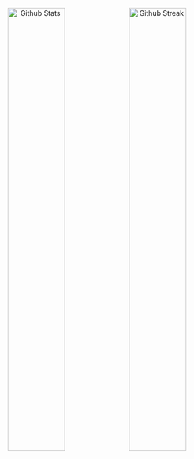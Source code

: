 <p align="center">
    <a href="https://github.com/nvkgbr"><img width="48%" alt="Github Stats" src="https://github-readme-stats.vercel.app/api?username=nvkgbr&count_private=true&theme=merko&show_icons=true&hide_border=true"></a>
    <a href="https://github.com/nvkgbr"><img width="48%" alt="Github Streak" src="https://github-readme-streak-stats.herokuapp.com?user=nvkgbr&theme=merko&hide_border=true"></a>
    
</p>

<!---
nvkgbr/nvkgbr is a ✨ special ✨ repository because its `README.md` (this file) appears on your GitHub profile.
You can click the Preview link to take a look at your changes.
--->
